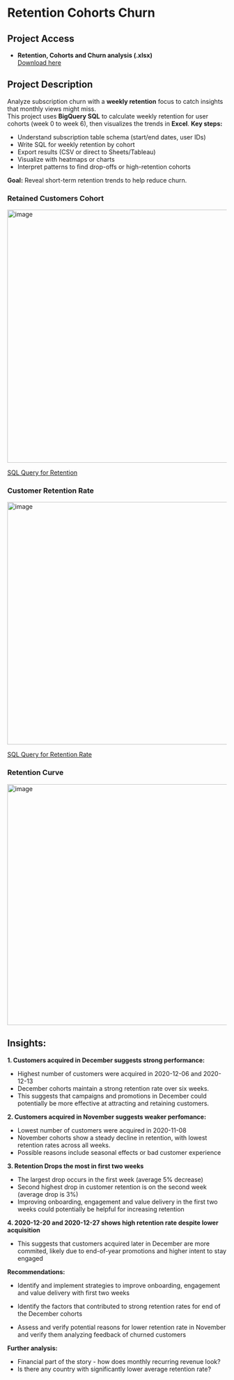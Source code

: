 # Retention Cohorts Churn

## Project Access
  
- **Retention, Cohorts and Churn analysis (.xlsx)**  
  [Download here](https://github.com/AironasVin/Retention-Cohorts-Churn/blob/main/Retention%20Cohorts%20Churn.xlsx)

## Project Description

Analyze subscription churn with a **weekly retention** focus to catch insights that monthly views might miss.  
This project uses **BigQuery SQL** to calculate weekly retention for user cohorts (week 0 to week 6), then visualizes the trends in **Excel**.
**Key steps:**
- Understand subscription table schema (start/end dates, user IDs)
- Write SQL for weekly retention by cohort
- Export results (CSV or direct to Sheets/Tableau)
- Visualize with heatmaps or charts
- Interpret patterns to find drop-offs or high-retention cohorts

**Goal:** Reveal short-term retention trends to help reduce churn.

### Retained Customers Cohort
<img width="581" alt="image" src="https://github.com/user-attachments/assets/c54fe6a3-9bd4-4009-856b-97fde726961e" />

[SQL Query for Retention](https://github.com/AironasVin/Retention-Cohorts-Churn/blob/main/Retention.sql)

### Customer Retention Rate
<img width="557" alt="image" src="https://github.com/user-attachments/assets/5d244d02-5de3-4e4f-b47a-f0e3820d540b" />

[SQL Query for Retention Rate](https://github.com/AironasVin/Retention-Cohorts-Churn/blob/main/Retention_rate.sql)

### Retention Curve
<img width="553" alt="image" src="https://github.com/user-attachments/assets/99938389-7313-447c-a4d5-1b1f48bb3f85" />

## Insights:

**1. Customers acquired in December suggests strong performance:**

- Highest number of customers were acquired in 2020-12-06 and 2020-12-13 
- December cohorts maintain a strong retention rate over six weeks. 
- This suggests that campaigns and promotions in December could potentially be more effective at attracting and retaining customers.

**2. Customers acquired in November suggests weaker perfomance:** 

- Lowest number of customers were acquired in 2020-11-08 
- November cohorts show a steady decline in retention, with lowest retention rates across all weeks. 
- Possible reasons include seasonal effects or bad customer experience

**3. Retention Drops the most in first two weeks**

- The largest drop occurs in the first week (average 5% decrease)
- Second highest drop in customer retention is on the second week (average drop is 3%) 
- Improving onboarding, engagement and value delivery in the first two weeks could potentially be helpful for increasing retention

**4. 2020-12-20 and 2020-12-27 shows high retention rate despite lower acquisition** 

- This suggests that customers acquired later in December are more commited, likely due to end-of-year promotions and higher intent to stay engaged

**Recommendations:**

- Identify and implement strategies to improve onboarding, engagement and value delivery with first two weeks

- Identify the factors that contributed to strong retention rates for end of the December cohorts

- Assess and verify potential reasons for lower retention rate in November and verify them analyzing feedback of churned customers

**Further analysis:**

- Financial part of the story - how does monthly recurring revenue look? 
- Is there any country with significantly lower average retention rate?
